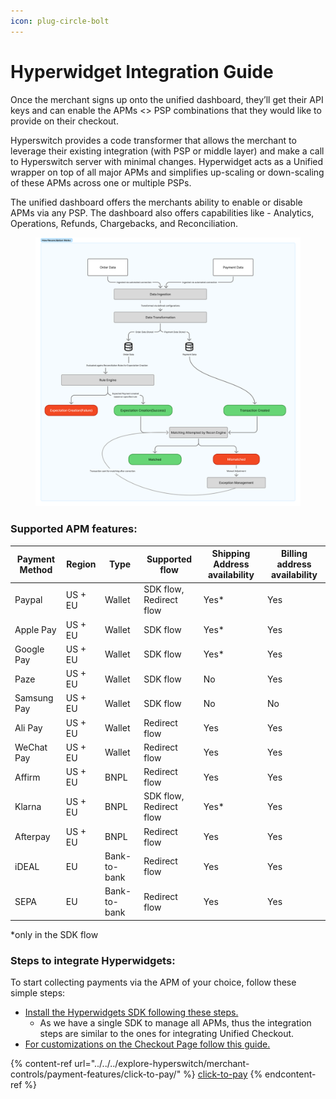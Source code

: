 ```yaml
---
icon: plug-circle-bolt
---
```


# Hyperwidget Integration Guide

Once the merchant signs up onto the unified dashboard, they’ll get their API keys and can enable the APMs <> PSP combinations that they would like to provide on their checkout.&#x20;

Hyperswitch provides a code transformer that allows the merchant to leverage their existing integration (with PSP or middle layer) and make a call to Hyperswitch server with minimal changes. Hyperwidget acts as a Unified wrapper on top of all major APMs and simplifies up-scaling or down-scaling of these APMs across one or multiple PSPs.&#x20;

The unified dashboard offers the merchants ability to enable or disable APMs via any PSP. The dashboard also offers capabilities like - Analytics, Operations, Refunds, Chargebacks, and Reconciliation.

<figure><img src="../../../.gitbook/assets/image (2).png" alt=""><figcaption></figcaption></figure>

### Supported APM features:

| Payment Method | Region  | Type         | Supported flow          | Shipping Address availability | Billing address availability |
| -------------- | ------- | ------------ | ----------------------- | ----------------------------- | ---------------------------- |
| Paypal         | US + EU | Wallet       | SDK flow, Redirect flow | Yes\*                         | Yes                          |
| Apple Pay      | US + EU | Wallet       | SDK flow                | Yes\*                         | Yes                          |
| Google Pay     | US + EU | Wallet       | SDK flow                | Yes\*                         | Yes                          |
| Paze           | US + EU | Wallet       | SDK flow                | No                            | Yes                          |
| Samsung Pay    | US + EU | Wallet       | SDK flow                | No                            | No                           |
| Ali Pay        | US + EU | Wallet       | Redirect flow           | Yes                           | Yes                          |
| WeChat Pay     | US + EU | Wallet       | Redirect flow           | Yes                           | Yes                          |
| Affirm         | US + EU | BNPL         | Redirect flow           | Yes                           | Yes                          |
| Klarna         | US + EU | BNPL         | SDK flow, Redirect flow | Yes\*                         | Yes                          |
| Afterpay       | US + EU | BNPL         | Redirect flow           | Yes                           | Yes                          |
| iDEAL          | EU      | Bank-to-bank | Redirect flow           | Yes                           | Yes                          |
| SEPA           | EU      | Bank-to-bank | Redirect flow           | Yes                           | Yes                          |

\*only in the SDK flow

### Steps to integrate Hyperwidgets:&#x20;

To start collecting payments via the APM of your choice, follow these simple steps: ​

* [Install the Hyperwidgets SDK following these steps.](https://docs.hyperswitch.io/hyperswitch-cloud/integration-guide/web/node-and-react)
  * As we have a single SDK to manage all APMs, thus the integration steps are similar to the ones for integrating Unified Checkout.
* [For customizations on the Checkout Page follow this guide.](https://docs.hyperswitch.io/explore-hyperswitch/merchant-controls/integration-guide/web)&#x20;

{% content-ref url="../../../explore-hyperswitch/merchant-controls/payment-features/click-to-pay/" %}
[click-to-pay](../../../explore-hyperswitch/merchant-controls/payment-features/click-to-pay/)
{% endcontent-ref %}
